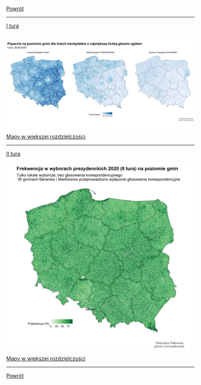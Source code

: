 [Powrót](/index)

------------------------------------------------------------------------

[I tura](/wybory_2020/I_tura)

<img src="./plots/poparcie_proc_top3-1.png" style="display: block; margin: auto;" />

[Mapy w większej rozdzielczości](https://github.com/rpalkowski/wybory-2020/tree/master/I_tura)

------------------------------------------------------------------------

[II tura](/wybory_2020/II_tura)

<img src="./plots/frekwencja_mapa_II_tura-1.png" style="display: block; margin: auto;" />

[Mapy w większej rozdzielczości](https://github.com/rpalkowski/wybory-2020/tree/master/II_tura)

------------------------------------------------------------------------


[Powrót](/index)